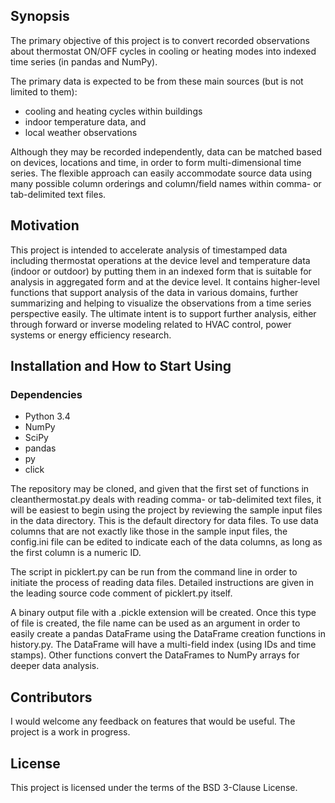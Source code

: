 ## Synopsis

The primary objective of this project is to convert recorded observations about thermostat ON/OFF cycles in cooling or heating modes into indexed time series (in pandas and NumPy).

The primary data is expected to be from these main sources (but is not limited to them):
 
* cooling and heating cycles within buildings
* indoor temperature data, and
* local weather observations

Although they may be recorded independently, data can be matched based on devices, locations and time, in order to form multi-dimensional time series. The flexible approach can easily accommodate source data using many possible column orderings and column/field names within comma- or tab-delimited text files.

## Motivation

This project is intended to accelerate analysis of timestamped data including thermostat operations at the device level and temperature data (indoor or outdoor) by putting them in an indexed form that is suitable for analysis in aggregated form and at the device level. It contains higher-level functions that support analysis of the data in various domains, further summarizing and helping to visualize the observations from a time series perspective easily. The ultimate intent is to support further analysis, either through forward or inverse modeling related to HVAC control, power systems or energy efficiency research.

## Installation and How to Start Using

### Dependencies

* Python 3.4
* NumPy
* SciPy
* pandas
* py
* click

The repository may be cloned, and given that the first set of functions in cleanthermostat.py deals with reading comma- or tab-delimited text files, it will be easiest to begin using the project by reviewing the sample input files in the data directory. This is the default directory for data files. To use data columns that are not exactly like those in the sample input files, the config.ini file can be edited to indicate each of the data columns, as long as the first column is a numeric ID.

The script in picklert.py can be run from the command line in order to initiate the process of reading data files. Detailed instructions are given in the leading source code comment of picklert.py itself.

A binary output file with a .pickle extension will be created. Once this type of file is created, the file name can be used as an argument in order to easily create a pandas DataFrame using the DataFrame creation functions in history.py. The DataFrame will have a multi-field index (using IDs and time stamps). Other functions convert the DataFrames to NumPy arrays for deeper data analysis.

## Contributors

I would welcome any feedback on features that would be useful. The project is a work in progress.

## License

This project is licensed under the terms of the BSD 3-Clause License.